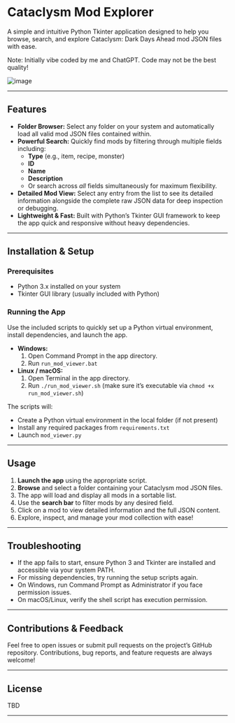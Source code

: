 # Cataclysm Mod Explorer

A simple and intuitive Python Tkinter application designed to help you browse, search, and explore Cataclysm: Dark Days Ahead mod JSON files with ease.

Note: Initially vibe coded by me and ChatGPT. Code may not be the best quality!

![image](https://github.com/user-attachments/assets/f637baec-a53b-48aa-be50-bdc274af78c0)

---

## Features

- **Folder Browser:** Select any folder on your system and automatically load all valid mod JSON files contained within.
- **Powerful Search:** Quickly find mods by filtering through multiple fields including:
  - **Type** (e.g., item, recipe, monster)
  - **ID**
  - **Name**
  - **Description**
  - Or search across *all* fields simultaneously for maximum flexibility.
- **Detailed Mod View:** Select any entry from the list to see its detailed information alongside the complete raw JSON data for deep inspection or debugging.
- **Lightweight & Fast:** Built with Python’s Tkinter GUI framework to keep the app quick and responsive without heavy dependencies.

---

## Installation & Setup

### Prerequisites
- Python 3.x installed on your system
- Tkinter GUI library (usually included with Python)

### Running the App

Use the included scripts to quickly set up a Python virtual environment, install dependencies, and launch the app.

- **Windows:**
  1. Open Command Prompt in the app directory.
  2. Run `run_mod_viewer.bat`
- **Linux / macOS:**
  1. Open Terminal in the app directory.
  2. Run `./run_mod_viewer.sh` (make sure it’s executable via `chmod +x run_mod_viewer.sh`)

The scripts will:  
- Create a Python virtual environment in the local folder (if not present)  
- Install any required packages from `requirements.txt`  
- Launch `mod_viewer.py`

---

## Usage

1. **Launch the app** using the appropriate script.
2. **Browse** and select a folder containing your Cataclysm mod JSON files.
3. The app will load and display all mods in a sortable list.
4. Use the **search bar** to filter mods by any desired field.
5. Click on a mod to view detailed information and the full JSON content.
6. Explore, inspect, and manage your mod collection with ease!

---

## Troubleshooting

- If the app fails to start, ensure Python 3 and Tkinter are installed and accessible via your system PATH.
- For missing dependencies, try running the setup scripts again.
- On Windows, run Command Prompt as Administrator if you face permission issues.
- On macOS/Linux, verify the shell script has execution permission.

---

## Contributions & Feedback

Feel free to open issues or submit pull requests on the project’s GitHub repository. Contributions, bug reports, and feature requests are always welcome!

---

## License

TBD

---


